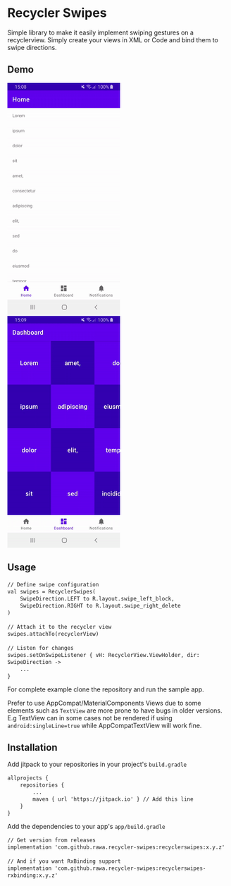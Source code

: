 # Recycler Swipes

Simple library to make it easily implement swiping gestures on a recyclerview. Simply create your views in XML or Code and bind them to swipe directions.

## Demo

![horizontal](showcase/horizontal.gif)
![vertical](showcase/vertical.gif)

## Usage

    // Define swipe configuration
    val swipes = RecyclerSwipes(
        SwipeDirection.LEFT to R.layout.swipe_left_block,
        SwipeDirection.RIGHT to R.layout.swipe_right_delete
    )
    
    // Attach it to the recycler view
    swipes.attachTo(recyclerView)
    
    // Listen for changes
    swipes.setOnSwipeListener { vH: RecyclerView.ViewHolder, dir: SwipeDirection ->
        ...
    }

For complete example clone the repository and run the sample app.

Prefer to use AppCompat/MaterialComponents Views due to some elements such as `TextView` are more prone to have bugs in older versions. E.g TextView can in some cases not be rendered if using `android:singleLine=true` while AppCompatTextView will work fine.

## Installation

Add jitpack to your repositories in your project's `build.gradle`

    allprojects {
		repositories {
			...
			maven { url 'https://jitpack.io' } // Add this line
		}
	}
    
Add the dependencies to your app's `app/build.gradle`

    // Get version from releases
    implementation 'com.github.rawa.recycler-swipes:recyclerswipes:x.y.z'
    
    // And if you want RxBinding support
    implementation 'com.github.rawa.recycler-swipes:recyclerswipes-rxbinding:x.y.z'

